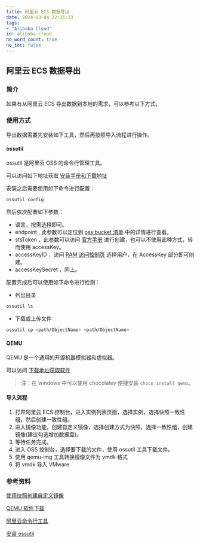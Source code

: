 ```yaml
---
title: 阿里云 ECS 数据导出
date: 2024-03-04 22:26:13
tags:
- "Alibaba Cloud"
id: alibaba-cloud
no_word_count: true
no_toc: false
---
```


## 阿里云 ECS 数据导出

### 简介

如果有从阿里云 ECS 导出数据到本地的需求，可以参考以下方式。

### 使用方式

导出数据需要先安装如下工具，然后再按照导入流程进行操作。

#### ossutil

ossutil 是阿里云 OSS 的命令行管理工具。

可以访问如下地址获取 [安装手册和下载地址](https://www.alibabacloud.com/help/zh/oss/developer-reference/install-ossutil#4c30f1a48ce9y)

安装之后需要使用如下命令进行配置：

```bash
ossutil config
```

然后依次配置如下参数：

- 语言，按需选择即可。
- endpoint , 此参数可以定位到 [oss bucket 清单](https://oss.console.aliyun.com/bucket) 中的详情进行查看。
- stsToken ，此参数可以访问 [官方手册](https://help.aliyun.com/zh/vod/user-guide/sts-tokens#section-fl0-3ek-tqk) 进行创建，也可以不使用此种方式，转而使用 accessKey。
- accessKeyID ，访问 [RAM 访问控制页](https://ram.console.aliyun.com/users) 选择用户，在 AccessKey 部分即可创建。
- accessKeySecret ，同上。

配置完成后可以使用如下命令进行检测：

- 列出目录

```bash
ossutil ls
```

- 下载或上传文件

```bash
ossutil cp <path/ObjectName> <path/ObjectName>
```

#### QEMU

QEMU 是一个通用的开源机器模拟器和虚拟器。

可以访问 [下载地址获取软件](https://www.qemu.org/download/)

> 注：在 windows 中可以使用 chocolatey 便捷安装 `choco install qemu`。

#### 导入流程

1. 打开阿里云 ECS 控制台，进入实例列表页面，选择实例，选择快照一致性组，然后创建一致性组。
2. 进入镜像功能，创建自定义镜像，选择创建方式为快照，选择一致性组，创建镜像(建议勾选增加数据盘)。
3. 等待任务完成。
4. 进入 OSS 控制台，选择要下载的文件，使用 ossutil 工具下载文件。
5. 使用 qemu-img 工具转换镜像文件为 vmdk 格式
6. 将 vmdk 导入 VMware

### 参考资料

[使用快照创建自定义镜像](https://help.aliyun.com/zh/ecs/user-guide/create-a-custom-image-from-a-snapshot-1)

[QEMU 软件下载](https://www.qemu.org/download)

[阿里云命令行工具](https://open.aliyun.com/tools/cli)

[安装 ossutil](https://www.alibabacloud.com/help/zh/oss/developer-reference/install-ossutil)
